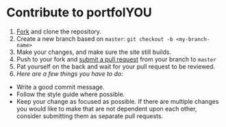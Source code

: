 # Contribute to portfolYOU

1. [Fork] and clone the repository.
2. Create a new branch based on `master`: `git checkout -b <my-branch-name>`
3. Make your changes, and make sure the site still builds.
4. Push to your fork and [submit a pull request][compare] from your branch to `master`
5. Pat yourself on the back and wait for your pull request to be reviewed.
6. _Here are a few things you have to do:_

  - Write a good commit message.
  - Follow the style guide where possible.
  - Keep your change as focused as possible. If there are multiple changes you would like to make that are not dependent upon each other, consider submitting them as separate pull requests.

[compare]: https://github.com/YoussefRaafatNasry/portfolYOU/compare
[fork]: https://github.com/YoussefRaafatNasry/portfolYOU/fork
